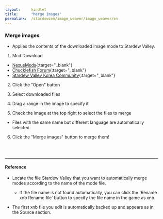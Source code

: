 ```yaml
---
layout:     kindlet
title:      "Merge images"
permalink:  /stardewzem/image_weaver/image_weaver/en
---
```


### **Merge images**

* Applies the contents of the downloaded image mode to Stardew Valley.

1. Mod Download
  * [NexusMods](https://www.nexusmods.com/stardewvalley/){:target="_blank"}
  * [Chucklefish Forum](https://community.playstarbound.com/forums/mods.215/){:target="_blank"}
  * [Stardew Valley Korea Community](http://cafe.naver.com/starvall){:target="_blank"}

2. Click the "Open" button

3. Select downloaded files

4. Drag a range in the image to specify it

5. Check the image at the top right to select the files to merge
  * Files with the same name but different language are automatically selected.

6. Click the "Merge images" button to merge them!

<br/>
<br/>

---
#### **Reference**

* Locate the file Stardew Valley that you want to automatically merge modes according to the name of the mode file.
  * If the file name is not found automatically, you can click the 'Rename xnb Rename file' button to specify the file name in the game as xnb. 

* The first xnb file you edit is automatically backed up and appears as <Backup> in the Source section.

<br/>
<br/>
